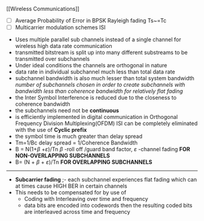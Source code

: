 [[Wireless Communications]]

- [ ] Average Probability of Error in BPSK Rayleigh fading Ts~=Tc
- [ ] Multicarrier modulation schemes ISI
- Uses multiple parallel sub channels instead of a single channel for wireless high data rate communication
- transmitted bitstream is split up into many different substreams to be transmitted over subchannels 
- Under ideal conditions the channels are orthogonal in nature
- data rate in individual subchannel much less than total data rate
- subchannel bandwidth is also much lesser than total system bandwidth *number of subchannels chosen in order to create subchannels with bandwidth less than coherence bandwidth for relatively flat fading*
- the Inter Symbol Interference is reduced due to the closeness to coherence bandwidth 
- the subchannels need not be **continuous**
- is efficiently implemented in digital communication in Orthogonal Frequency Division Multiplexing(OFDM) ISI can be completely eliminated with the use of **Cyclic prefix**
- the symbol time is much greater than delay spread  
- Tm=1/Bc delay spread = 1/Coherence Bandwidth
- B = N(1+$\beta$ +$\varepsilon$)/Tn  $\beta$ -roll off /guard band factor, $\varepsilon$ -channel fading **FOR NON-OVERLAPPING SUBCHANNELS**
- B= (N + $\beta$ + $\varepsilon$)/Tn **FOR OVERLAPPING SUBCHANNELS**
- ---
- **Subcarrier fading**  ;- each subchannel experiences flat fading which can at times cause HIGH BER in certain channels
- This needs to be compensated for by use of 
	- Coding with Interleaving over time and frequency
	- data bits are encoded into codewords then the resulting coded bits are interleaved across time and frequency 